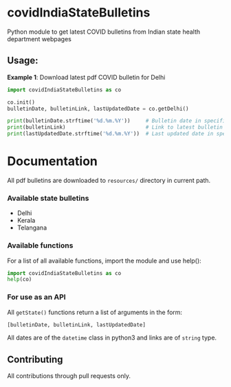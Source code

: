 # covidIndiaStateBulletins
Python module to get latest COVID bulletins from Indian state health department webpages

## Usage:
**Example 1**: Download latest pdf COVID bulletin for Delhi
```python
import covidIndiaStateBulletins as co

co.init()
bulletinDate, bulletinLink, lastUpdatedDate = co.getDelhi()

print(bulletinDate.strftime('%d.%m.%Y'))     # Bulletin date in specified format
print(bulletinLink)                          # Link to latest bulletin
print(lastUpdatedDate.strftime('%d.%m.%Y'))  # Last updated date in specified format
```

# Documentation
All pdf bulletins are downloaded to `resources/` directory in current path.  

### Available state bulletins
* Delhi
* Kerala
* Telangana

### Available functions
For a list of all available functions, import the module and use help():   
```python
import covidIndiaStateBulletins as co
help(co)
```
### For use as an API
All `getState()` functions return a list of arguments in the form:
```python
[bulletinDate, bulletinLink, lastUpdatedDate]
```
All dates are of the `datetime` class in python3 and links are of `string` type.

## Contributing
All contributions through pull requests only.
